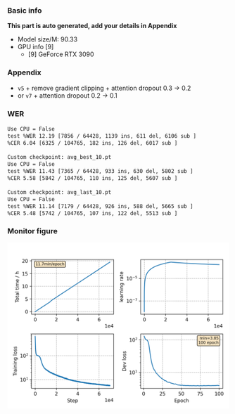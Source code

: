 ### Basic info

**This part is auto generated, add your details in Appendix**

* Model size/M: 90.33
* GPU info \[9\]
  * \[9\] GeForce RTX 3090

### Appendix

* `v5` + remove gradient clipping + attention dropout 0.3 -> 0.2
* or `v7` + attention dropout 0.2 -> 0.1

### WER
```
Use CPU = False
test %WER 12.19 [7856 / 64428, 1139 ins, 611 del, 6106 sub ]
%CER 6.04 [6325 / 104765, 182 ins, 126 del, 6017 sub ]

Custom checkpoint: avg_best_10.pt
Use CPU = False
test %WER 11.43 [7365 / 64428, 933 ins, 630 del, 5802 sub ]
%CER 5.58 [5842 / 104765, 110 ins, 125 del, 5607 sub ]

Custom checkpoint: avg_last_10.pt
Use CPU = False
test %WER 11.14 [7179 / 64428, 926 ins, 588 del, 5665 sub ]
%CER 5.48 [5742 / 104765, 107 ins, 122 del, 5513 sub ]
```

### Monitor figure
![monitor](./monitor.png)
